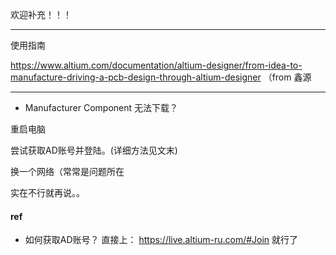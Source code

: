 欢迎补充！！！

---

使用指南

https://www.altium.com/documentation/altium-designer/from-idea-to-manufacture-driving-a-pcb-design-through-altium-designer
（from 鑫源

---

* Manufacturer Component 无法下载？

重启电脑

尝试获取AD账号并登陆。(详细方法见文末)

换一个网络（常常是问题所在

实在不行就再说。。





#### ref

* 如何获取AD账号？
  直接上：
  https://live.altium-ru.com/#Join
  就行了
